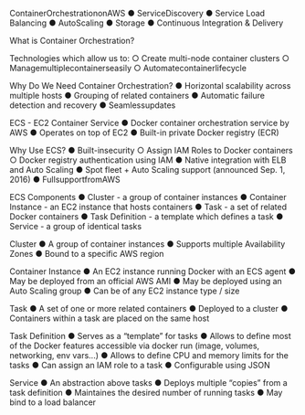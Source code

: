 ContainerOrchestrationonAWS
● ServiceDiscovery
● Service Load Balancing
● AutoScaling
● Storage
● Continuous Integration & Delivery

What is Container Orchestration?

Technologies which allow us to:
○ Create multi-node container clusters 
○ Managemultiplecontainerseasily
○ Automatecontainerlifecycle


Why Do We Need Container Orchestration?
● Horizontal scalability across multiple hosts
● Grouping of related containers
● Automatic failure detection and recovery ● Seamlessupdates

ECS - EC2 Container Service
● Docker container orchestration service by AWS 
● Operates on top of EC2
● Built-in private Docker registry (ECR)

Why Use ECS?
● Built-insecurity
○ Assign IAM Roles to Docker containers
○ Docker registry authentication using IAM
● Native integration with ELB and Auto Scaling
● Spot fleet + Auto Scaling support (announced Sep. 1, 2016) ● FullsupportfromAWS

ECS Components
● Cluster - a group of container instances
● Container Instance - an EC2 instance that hosts containers
● Task - a set of related Docker containers
● Task Definition - a template which defines a task
● Service - a group of identical tasks
 
 
 Cluster
● A group of container instances
● Supports multiple Availability Zones
● Bound to a specific AWS region


Container Instance
● An EC2 instance running Docker with an ECS agent
● May be deployed from an official AWS AMI
● May be deployed using an Auto Scaling group
● Can be of any EC2 instance type / size
 
 
 Task
● A set of one or more related containers
● Deployed to a cluster
● Containers within a task are placed on the same host


Task Definition
● Serves as a “template” for tasks
● Allows to define most of the Docker features accessible via
docker run (image, volumes, networking, env vars...)
● Allows to define CPU and memory limits for the tasks
● Can assign an IAM role to a task
● Configurable using JSON
 
 
 Service
● An abstraction above tasks
● Deploys multiple “copies” from a task definition
● Maintaines the desired number of running tasks
● May bind to a load balancer
 
